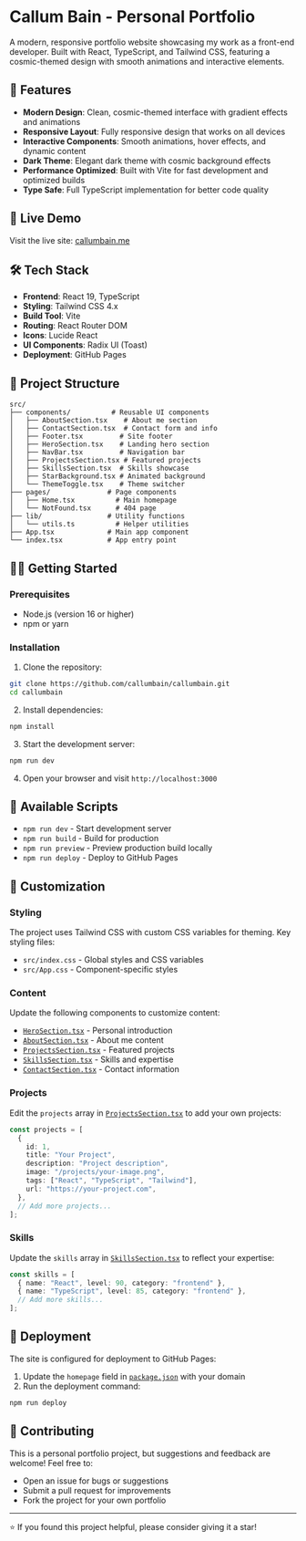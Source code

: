 # Callum Bain - Personal Portfolio

A modern, responsive portfolio website showcasing my work as a front-end developer. Built with React, TypeScript, and Tailwind CSS, featuring a cosmic-themed design with smooth animations and interactive elements.

## 🌟 Features

- **Modern Design**: Clean, cosmic-themed interface with gradient effects and animations
- **Responsive Layout**: Fully responsive design that works on all devices
- **Interactive Components**: Smooth animations, hover effects, and dynamic content
- **Dark Theme**: Elegant dark theme with cosmic background effects
- **Performance Optimized**: Built with Vite for fast development and optimized builds
- **Type Safe**: Full TypeScript implementation for better code quality

## 🚀 Live Demo

Visit the live site: [callumbain.me](https://callumbain.me)

## 🛠️ Tech Stack

- **Frontend**: React 19, TypeScript
- **Styling**: Tailwind CSS 4.x
- **Build Tool**: Vite
- **Routing**: React Router DOM
- **Icons**: Lucide React
- **UI Components**: Radix UI (Toast)
- **Deployment**: GitHub Pages

## 📁 Project Structure

```
src/
├── components/          # Reusable UI components
│   ├── AboutSection.tsx    # About me section
│   ├── ContactSection.tsx  # Contact form and info
│   ├── Footer.tsx         # Site footer
│   ├── HeroSection.tsx    # Landing hero section
│   ├── NavBar.tsx         # Navigation bar
│   ├── ProjectsSection.tsx # Featured projects
│   ├── SkillsSection.tsx  # Skills showcase
│   ├── StarBackground.tsx # Animated background
│   └── ThemeToggle.tsx    # Theme switcher
├── pages/              # Page components
│   ├── Home.tsx          # Main homepage
│   └── NotFound.tsx      # 404 page
├── lib/                # Utility functions
│   └── utils.ts          # Helper utilities
├── App.tsx             # Main app component
└── index.tsx           # App entry point
```

## 🏃‍♂️ Getting Started

### Prerequisites

- Node.js (version 16 or higher)
- npm or yarn

### Installation

1. Clone the repository:

```bash
git clone https://github.com/callumbain/callumbain.git
cd callumbain
```

2. Install dependencies:

```bash
npm install
```

3. Start the development server:

```bash
npm run dev
```

4. Open your browser and visit `http://localhost:3000`

## 📜 Available Scripts

- `npm run dev` - Start development server
- `npm run build` - Build for production
- `npm run preview` - Preview production build locally
- `npm run deploy` - Deploy to GitHub Pages

## 🎨 Customization

### Styling

The project uses Tailwind CSS with custom CSS variables for theming. Key styling files:

- `src/index.css` - Global styles and CSS variables
- `src/App.css` - Component-specific styles

### Content

Update the following components to customize content:

- [`HeroSection.tsx`](src/components/HeroSection.tsx) - Personal introduction
- [`AboutSection.tsx`](src/components/AboutSection.tsx) - About me content
- [`ProjectsSection.tsx`](src/components/ProjectsSection.tsx) - Featured projects
- [`SkillsSection.tsx`](src/components/SkillsSection.tsx) - Skills and expertise
- [`ContactSection.tsx`](src/components/ContactSection.tsx) - Contact information

### Projects

Edit the `projects` array in [`ProjectsSection.tsx`](src/components/ProjectsSection.tsx:3) to add your own projects:

```typescript
const projects = [
  {
    id: 1,
    title: "Your Project",
    description: "Project description",
    image: "/projects/your-image.png",
    tags: ["React", "TypeScript", "Tailwind"],
    url: "https://your-project.com",
  },
  // Add more projects...
];
```

### Skills

Update the `skills` array in [`SkillsSection.tsx`](src/components/SkillsSection.tsx:4) to reflect your expertise:

```typescript
const skills = [
  { name: "React", level: 90, category: "frontend" },
  { name: "TypeScript", level: 85, category: "frontend" },
  // Add more skills...
];
```

## 🚀 Deployment

The site is configured for deployment to GitHub Pages:

1. Update the `homepage` field in [`package.json`](package.json:5) with your domain
2. Run the deployment command:

```bash
npm run deploy
```

## 🤝 Contributing

This is a personal portfolio project, but suggestions and feedback are welcome! Feel free to:

- Open an issue for bugs or suggestions
- Submit a pull request for improvements
- Fork the project for your own portfolio

---

⭐ If you found this project helpful, please consider giving it a star!
